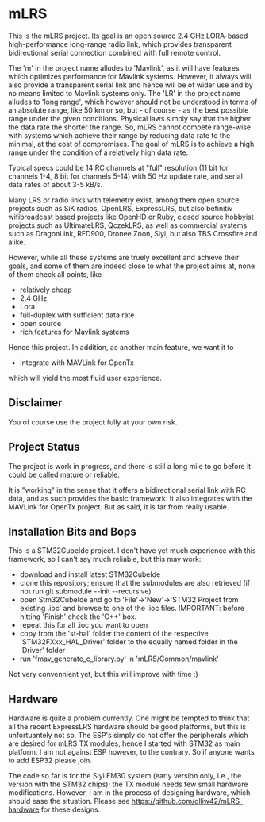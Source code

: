 # mLRS #

This is the mLRS project. Its goal is an open source 2.4 GHz LORA-based high-performance long-range radio link, which provides transparent bidirectional serial connection combined with full remote control.

The 'm' in the project name alludes to 'Mavlink', as it will have features which optimizes performance for Mavlink systems. However, it always will also provide a transparent serial link and hence will be of wider use and by no means limited to Mavlink systems only. The 'LR' in the project name alludes to 'long range', which however should not be understood in terms of an absolute range, like 50 km or so, but - of course - as the best possible range under the given conditions. Physical laws simply say that the higher the data rate the shorter the range. So, mLRS cannot compete range-wise with systems which achieve their range by reducing data rate to the minimal, at the cost of compromises. The goal of mLRS is to achieve a high range under the condition of a relatively high data rate. 

Typical specs could be 14 RC channels at "full" resolution (11 bit for channels 1-4, 8 bit for channels 5-14) with 50 Hz update rate, and serial data rates of about 3-5 kB/s.

Many LRS or radio links with telemetry exist, among them open source projects such as SiK radios, OpenLRS, ExpressLRS, but also befinitiv wifibroadcast based projects like OpenHD or Ruby, closed source hobbyist projects such as UltimateLRS, QczekLRS, as well as commercial systems such as DragonLink, RFD900, Dronee Zoon, Siyi, but also TBS Crossfire and alike.

However, while all these systems are truely excellent and achieve their goals, and some of them are indeed close to what the project aims at, none of them check all points, like 
- relatively cheap
- 2.4 GHz
- Lora
- full-duplex with sufficient data rate
- open source
- rich features for Mavlink systems

Hence this project. In addition, as another main feature, we want it to 

- integrate with MAVLink for OpenTx

which will yield the most fluid user experience.

## Disclaimer ##

You of course use the project fully at your own risk.

## Project Status ##

The project is work in progress, and there is still a long mile to go before it could be called mature or reliable.

It is "working" in the sense that it offers a bidirectional serial link with RC data, and as such provides the basic framework. It also integrates with the MAVLink for OpenTx project. But as said, it is far from really usable.

## Installation Bits and Bops ##

This is a STM32CubeIde project. I don't have yet much experience with this framework, so I can't say much reliable, but this may work:
- download and install latest STM32CubeIde
- clone this repository; ensure that the submodules are also retrieved (if not run git submodule --init --recursive)
- open Stm32CubeIde and go to 'File'->'New'->'STM32 Project from existing .ioc' and browse to one of the .ioc files. IMPORTANT: before hitting 'Finish' check the 'C++' box.
- repeat this for all .ioc you want to open
- copy from the 'st-hal' folder the content of the respective 'STM32FXxx_HAL_Driver' folder to the equally named folder in the 'Driver' folder
- run 'fmav_generate_c_library.py' in 'mLRS/Common/mavlink'

Not very convennient yet, but this will improve with time :)

## Hardware ##

Hardware is quite a problem currently. One might be tempted to think that all the recent ExpressLRS hardware should be good platforms, but this is unfortuantely not so. The ESP's simply do not offer the peripherals which are desired for mLRS TX modules, hence I started with STM32 as main platform. I am not against ESP however, to the contrary. So if anyone wants to add ESP32 please join.

The code so far is for the Siyi FM30 system (early version only, i.e., the version with the STM32 chips); the TX module needs few small hardware modifications. However, I am in the process of designing hardware, which should ease the situation. Please see https://github.com/olliw42/mLRS-hardware for these designs.
